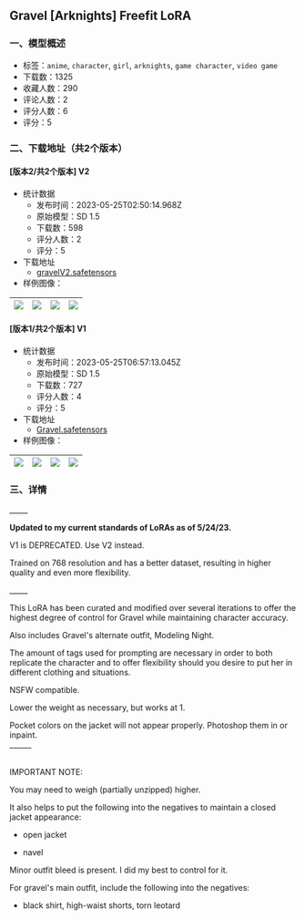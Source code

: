 ## Gravel [Arknights] Freefit LoRA
### 一、模型概述

- 标签：`anime`, `character`, `girl`, `arknights`, `game character`, `video game`
- 下载数：1325
- 收藏人数：290
- 评论人数：2
- 评分人数：6
- 评分：5

### 二、下载地址（共2个版本）

#### [版本2/共2个版本] V2

- 统计数据
  - 发布时间：2023-05-25T02:50:14.968Z
  - 原始模型：SD 1.5
  - 下载数：598
  - 评分人数：2
  - 评分：5
- 下载地址
  - [gravelV2.safetensors](https://civitai.com/api/download/models/80084)
- 样例图像：

| <img src="https://image.civitai.com/xG1nkqKTMzGDvpLrqFT7WA/b9cd8141-43d6-4bea-b8ff-7fc8a1583c00/width=450/898741.jpeg" /> | <img src="https://image.civitai.com/xG1nkqKTMzGDvpLrqFT7WA/6eaa5c78-1f3d-42f7-b2df-8b6f7d037d47/width=450/898742.jpeg" /> | <img src="https://image.civitai.com/xG1nkqKTMzGDvpLrqFT7WA/a0843ed8-7429-4e8d-ab9a-b8c68dd4fd76/width=450/898743.jpeg" /> | <img src="https://image.civitai.com/xG1nkqKTMzGDvpLrqFT7WA/976c0bbe-e854-4db2-a771-4957399c1d05/width=450/898744.jpeg" /> |
| ---- | ---- | ---- | ---- |

#### [版本1/共2个版本] V1

- 统计数据
  - 发布时间：2023-05-25T06:57:13.045Z
  - 原始模型：SD 1.5
  - 下载数：727
  - 评分人数：4
  - 评分：5
- 下载地址
  - [Gravel.safetensors](https://civitai.com/api/download/models/25396)
- 样例图像：

| <img src="https://image.civitai.com/xG1nkqKTMzGDvpLrqFT7WA/e420fdaf-d063-4209-923d-d7430c2e8500/width=450/278779.jpeg" /> | <img src="https://image.civitai.com/xG1nkqKTMzGDvpLrqFT7WA/c5e38f20-fe42-466f-f56e-70f78d486d00/width=450/278790.jpeg" /> | <img src="https://image.civitai.com/xG1nkqKTMzGDvpLrqFT7WA/daba4709-70c6-4684-0f9e-a122e0afe500/width=450/278820.jpeg" /> | <img src="https://image.civitai.com/xG1nkqKTMzGDvpLrqFT7WA/f921998a-586d-4587-0cb8-3fce353cee00/width=450/278788.jpeg" /> |
| ---- | ---- | ---- | ---- |


### 三、详情
<p>_____</p><p><strong>Updated to my current standards of LoRAs as of 5/24/23.</strong></p><p>V1 is DEPRECATED. Use V2 instead.</p><p>Trained on 768 resolution and has a better dataset, resulting in higher quality and even more flexibility.</p><p>_____</p><p>This LoRA has been curated and modified over several iterations to offer the highest degree of control for Gravel while maintaining character accuracy.</p><p>Also includes Gravel's alternate outfit, Modeling Night.</p><p>The amount of tags used for prompting are necessary in order to both replicate the character and to offer flexibility should you desire to put her in different clothing and situations.</p><p>NSFW compatible.</p><p>Lower the weight as necessary, but works at 1.</p><p>Pocket colors on the jacket will not appear properly. Photoshop them in or inpaint.<br />______</p><p><br />IMPORTANT NOTE:</p><p>You may need to weigh (partially unzipped) higher.</p><p>It also helps to put the following into the negatives to maintain a closed jacket appearance:</p><ul><li><p>open jacket</p></li><li><p>navel</p></li></ul><p></p><p>Minor outfit bleed is present. I did my best to control for it.</p><p>For gravel's main outfit, include the following into the negatives:</p><ul><li><p>black shirt, high-waist shorts, torn leotard</p></li></ul><p></p>